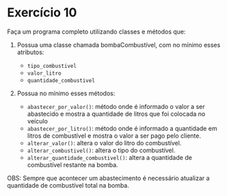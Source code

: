 # Exercício 10

Faça um programa completo utilizando classes e métodos que:

1. Possua uma classe chamada bombaCombustível, com no mínimo esses atributos:
    - `tipo_combustivel`
	- `valor_litro`
	- `quantidade_combustivel`

2. Possua no mínimo esses métodos:
    - `abastecer_por_valor()`: método onde é informado o valor a ser abastecido e mostra a quantidade de litros que foi colocada no veículo
	- `abastecer_por_litro()`: método onde é informado a quantidade em litros de combustível e mostra o valor a ser pago pelo cliente.
	- `alterar_valor()`: altera o valor do litro do combustível.
	- `alterar_combustivel()`: altera o tipo do combustível.
	- `alterar_quantidade_combustivel()`: altera a quantidade de combustível restante na bomba.

OBS: Sempre que acontecer um abastecimento é necessário atualizar a quantidade de combustível total na bomba.

